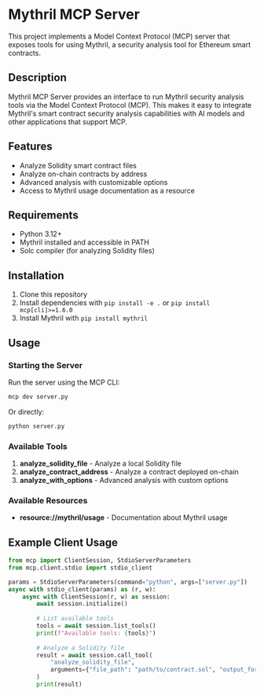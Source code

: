 # Mythril MCP Server

This project implements a Model Context Protocol (MCP) server that exposes tools for using Mythril, a security analysis tool for Ethereum smart contracts.

## Description

Mythril MCP Server provides an interface to run Mythril security analysis tools via the Model Context Protocol (MCP). This makes it easy to integrate Mythril's smart contract security analysis capabilities with AI models and other applications that support MCP.

## Features

- Analyze Solidity smart contract files
- Analyze on-chain contracts by address
- Advanced analysis with customizable options
- Access to Mythril usage documentation as a resource

## Requirements

- Python 3.12+
- Mythril installed and accessible in PATH
- Solc compiler (for analyzing Solidity files)

## Installation

1. Clone this repository
2. Install dependencies with `pip install -e .` or `pip install mcp[cli]>=1.6.0`
3. Install Mythril with `pip install mythril`

## Usage

### Starting the Server

Run the server using the MCP CLI:

```bash
mcp dev server.py
```

Or directly:

```bash
python server.py
```

### Available Tools

1. **analyze_solidity_file** - Analyze a local Solidity file
2. **analyze_contract_address** - Analyze a contract deployed on-chain
3. **analyze_with_options** - Advanced analysis with custom options

### Available Resources

- **resource://mythril/usage** - Documentation about Mythril usage

## Example Client Usage

```python
from mcp import ClientSession, StdioServerParameters
from mcp.client.stdio import stdio_client

params = StdioServerParameters(command="python", args=["server.py"])
async with stdio_client(params) as (r, w):
    async with ClientSession(r, w) as session:
        await session.initialize()
        
        # List available tools
        tools = await session.list_tools()
        print(f"Available tools: {tools}")
        
        # Analyze a Solidity file
        result = await session.call_tool(
            "analyze_solidity_file", 
            arguments={"file_path": "path/to/contract.sol", "output_format": "text"}
        )
        print(result)
```